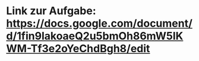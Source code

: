 # Link zur Aufgabe: https://docs.google.com/document/d/1fin9lakoaeQ2u5bmOh86mW5IKWM-Tf3e2oYeChdBgh8/edit
